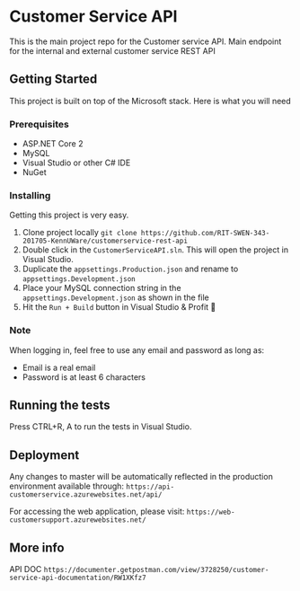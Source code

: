 # Customer Service API

This is the main project repo for the Customer service API. Main endpoint for the internal and external customer service REST API

## Getting Started

This project is built on top of the Microsoft stack. Here is what you will need

### Prerequisites

- ASP.NET Core 2
- MySQL
- Visual Studio or other C# IDE
- NuGet

### Installing

Getting this project is very easy.

1. Clone project locally `git clone https://github.com/RIT-SWEN-343-201705-KennUWare/customerservice-rest-api`
2. Double click in the `CustomerServiceAPI.sln`. This will open the project in Visual Studio.
3. Duplicate the `appsettings.Production.json` and rename to `appsettings.Development.json`
4. Place your MySQL connection string in the `appsettings.Development.json` as shown in the file
5. Hit the `Run + Build` button in Visual Studio & Profit 🎁

### Note

When logging in, feel free to use any email and password as long as:
  - Email is a real email 
  - Password is at least 6 characters

## Running the tests
Press CTRL+R, A to run the tests in Visual Studio.


## Deployment

Any changes to master will be automatically reflected in the production environment available through:
`https://api-customerservice.azurewebsites.net/api/`

For accessing the web application, please visit:
`https://web-customersupport.azurewebsites.net/`

## More info

API DOC `https://documenter.getpostman.com/view/3728250/customer-service-api-documentation/RW1XKfz7`
